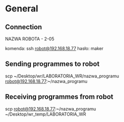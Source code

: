 # General
## Connection

NAZWA ROBOTA - 2-05

komenda: ssh robot@192.168.18.77
hasło: maker

## Sending programmes to robot

scp ~/Desktop/wr/LABORATORIA_WR/nazwa_programu robot@192.168.18.77:~/nazwa_programu

## Receiving programmes from robot

scp robot@192.168.18.77:~/nazwa_programu ~/Desktop/wr_temp/LABORATORIA_WR
